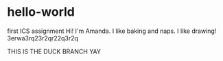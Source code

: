# hello-world
first ICS assignment
Hi! I'm Amanda. I like baking and naps.
I like drawing!
3erwa3rq23r2qr22q3r2q

THIS IS THE DUCK BRANCH YAY